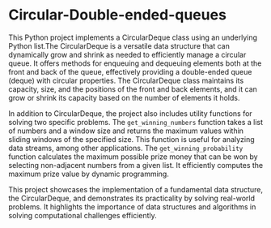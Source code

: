 # Circular-Double-ended-queues
This Python project implements a CircularDeque class using an underlying Python list.The CircularDeque is a versatile data structure that can dynamically grow and shrink as needed to efficiently manage a circular queue. It offers methods for enqueuing and dequeuing elements both at the front and back of the queue, effectively providing a double-ended queue (deque) with circular properties. The CircularDeque class maintains its capacity, size, and the positions of the front and back elements, and it can grow or shrink its capacity based on the number of elements it holds.

In addition to CircularDeque, the project also includes utility functions for solving two specific problems. The `get_winning_numbers` function takes a list of numbers and a window size and returns the maximum values within sliding windows of the specified size. This function is useful for analyzing data streams, among other applications. The `get_winning_probability` function calculates the maximum possible prize money that can be won by selecting non-adjacent numbers from a given list. It efficiently computes the maximum prize value by dynamic programming.

This project showcases the implementation of a fundamental data structure, the CircularDeque, and demonstrates its practicality by solving real-world problems. It highlights the importance of data structures and algorithms in solving computational challenges efficiently.
